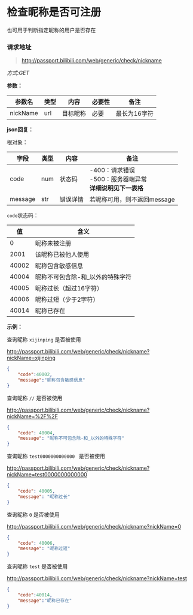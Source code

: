 # 检查昵称是否可注册
也可用于判断指定昵称的用户是否存在

### 请求地址
> http://passport.bilibili.com/web/generic/check/nickname

*方式:GET*

**参数：**

| 参数名 | 类型 | 内容        | 必要性 | 备注 |
| -------- | ---- | ----------- | ------ | ---- |
| nickName | url | 目标昵称  | 必要   | 最长为16字符 |

**json回复：**

根对象：

| 字段    | 类型 | 内容       | 备注                        |
| ------- | ---- | -------- | --------------------------- |
| code    | num  | 状态码    | -400：请求错误<br />-500：服务器端异常<br />**详细说明见下一表格** |
| message | str  | 错误详情   | 若昵称可用，则不返回message   |

`code`状态码：

| 值    | 含义                              |
| ----- | --------------------------------- |
| 0     | 昵称未被注册                      |
| 2001  | 该昵称已被他人使用                |
| 40002 | 昵称包含敏感信息                  |
| 40004 | 昵称不可包含除\-和_以外的特殊字符 |
| 40005 | 昵称过长（超过16字符）            |
| 40006 | 昵称过短（少于2字符）             |
| 40014 | 昵称已存在                        |

**示例：**

查询昵称 `xijinping` 是否被使用

http://passport.bilibili.com/web/generic/check/nickname?nickName=xijinping

```json
{
    "code":40002,
    "message":"昵称包含敏感信息"
}
```

查询昵称 `//` 是否被使用

http://passport.bilibili.com/web/generic/check/nickname?nickName=%2F%2F

```json
{
    "code": 40004,
    "message": "昵称不可包含除-和_以外的特殊字符"
}
```

查询昵称 `test0000000000000 ` 是否被使用

 http://passport.bilibili.com/web/generic/check/nickname?nickName=test0000000000000 

```json
{
    "code": 40005,
    "message": "昵称过长"
}
```

查询昵称 `0` 是否被使用

 http://passport.bilibili.com/web/generic/check/nickname?nickName=0

```json
{
    "code": 40006,
    "message": "昵称过短"
}
```

查询昵称 `test` 是否被使用

http://passport.bilibili.com/web/generic/check/nickname?nickName=test

```json
{
	"code":40014,
	"message":"昵称已存在"
}
```

